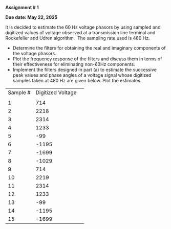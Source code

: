 
**Assignment # 1**

**Due date: May 22, 2025**

It is decided to estimate the 60 Hz voltage phasors by using sampled and digitized values of voltage observed at a transmission line terminal and Rockefeller and Udren algorithm.  The sampling rate used is 480 Hz.

- Determine the filters for obtaining the real and imaginary components of the voltage phasors.
- Plot the frequency response of the filters and discuss them in terms of their effectiveness for eliminating non-60Hz components.
- Implement the filters designed in part (a) to estimate the successive peak values and phase angles of a voltage signal whose digitized samples taken at 480 Hz are given below. Plot the estimates.

|   |   |   |
|---|---|---|
|Sample #|Digitized Voltage|   |
|||   |
|1|714||
|2|2218||
|3|2314||
|4|1233||
|5|-99||
|6|-1195||
|7|-1699||
|8|-1029||
|9|714||
|10|2219||
|11|2314||
|12|1233||
|13|-99||
|14|-1195||
|15|-1699||